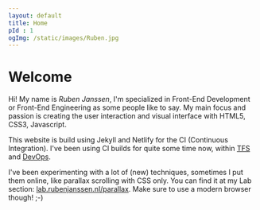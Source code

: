 ```yaml
---
layout: default
title: Home
pId : 1
ogImg: /static/images/Ruben.jpg
---
```


# Welcome

Hi! My name is _Ruben Janssen_, I'm specialized in Front-End Development or Front-End Engineering as some people like to say.
My main focus and passion is creating the user interaction and visual interface with HTML5, CSS3, Javascript.

This website is build using Jekyll and Netlify for the CI (Continuous Integration).
I've been using CI builds for quite some time now, within [TFS](https://visualstudio.microsoft.com/tfs/) and [DevOps](https://azure.microsoft.com/nl-nl/overview/devops/).

I've been experimenting with a lot of (new) techniques, sometimes I put them online, like parallax scrolling with CSS only. You can find it at my Lab section: [lab.rubenjanssen.nl/parallax](https://lab.rubenjanssen.nl/parallax). Make sure to use a modern browser though! ;-)

